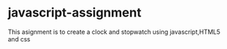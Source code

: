 # javascript-assignment

This asignment is to create a clock and stopwatch using javascript,HTML5 and css
